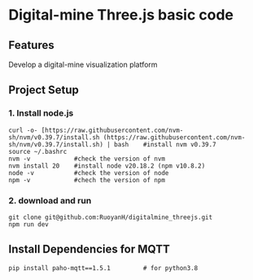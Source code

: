 # Digital-mine Three.js basic code
## Features
Develop a digital-mine visualization platform
## Project Setup
### 1.  **Install node.js**
```
curl -o- [https://raw.githubusercontent.com/nvm-sh/nvm/v0.39.7/install.sh (https://raw.githubusercontent.com/nvm-sh/nvm/v0.39.7/install.sh) | bash    #install nvm v0.39.7
source ~/.bashrc
nvm -v            #check the version of nvm
nvm install 20    #install node v20.18.2 (npm v10.8.2) 
node -v           #check the version of node 
npm -v            #chech the version of npm
```
### 2.  **download and run**
```
git clone git@github.com:RuoyanH/digitalmine_threejs.git
npm run dev
```

## Install Dependencies for MQTT
```
pip install paho-mqtt==1.5.1         # for python3.8 
``` 

